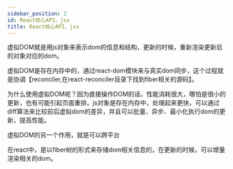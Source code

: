```yaml
---
sidebar_position: 2
id: React核心API、jsx
title: React核心API、jsx
---
```

虚拟DOM就是用js对象来表示dom的信息和结构，更新的时候，重新渲染更新后的对象对应的dom。

虚拟DOM是存在内存中的，通过react-dom模块来与真实dom同步，这个过程就是协调【reconciler,在react-reconciler目录下找到fiber相关的源码】。

为什么使用虚拟DOM呢？因为直接操作DOM的话，性能消耗很大，哪怕是很小的更新，也有可能引起页面重排。js对象是存在内存中，处理起来更快，可以通过diff算法来比较前后虚拟dom的差异，并且可以批量、异步、最小化执行dom的更新，提高性能。

虚拟DOM的另一个作用，就是可以跨平台

在react中，是以fiber树的形式来存储dom相关信息的，在更新的时候，可以增量渲染相关的dom。